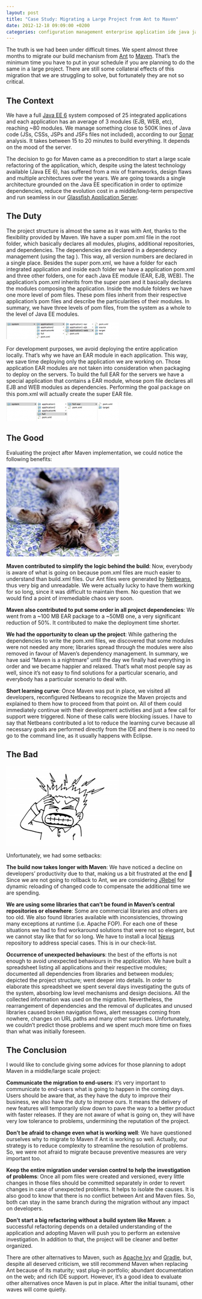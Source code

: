 ```yaml
---
layout: post
title: "Case Study: Migrating a Large Project from Ant to Maven"
date: 2012-12-18 09:09:00 +0200
categories: configuration management enterprise application ide java java ee jsf netbeans refactoring
---
```


The truth is we had been under difficult times. We spent almost three months to migrate our build mechanism from [Ant](http://ant.apache.org/) to [Maven](http://maven.apache.org/). That’s the minimum time you have to put in your schedule if you are planning to do the same in a large project. There are still some collateral effects of this migration that we are struggling to solve, but fortunately they are not so critical.

## The Context

We have a full [Java EE 6](http://www.oracle.com/technetwork/java/javaee/tech/index.html) system composed of 25 integrated applications and each application has an average of 3 modules (EJB, WEB, etc), reaching ~80 modules. We manage something close to 500K lines of Java code (JSs, CSSs, JSPs and JSFs files not included), according to our [Sonar](http://www.sonarsource.org/) analysis. It takes between 15 to 20 minutes to build everything. It depends on the mood of the server.

The decision to go for Maven came as a precondition to start a large scale refactoring of the application, which, despite using the latest technology available (Java EE 6), has suffered from a mix of frameworks, design flaws and multiple architectures over the years. We are going towards a single architecture grounded on the Java EE specification in order to optimize dependencies, reduce the evolution cost in a middle/long-term perspective and run seamless in our [Glassfish Application Server](http://glassfish.java.net/).

## The Duty

The project structure is almost the same as it was with Ant, thanks to the flexibility provided by Maven. We have a super pom.xml file in the root folder, which basically declares all modules, plugins, additional repositories, and dependencies. The dependencies are declared in a dependency management (using the tag <dependencyManagement>). This way, all version numbers are declared in a single place. Besides the super pom.xml, we have a folder for each integrated application and inside each folder we have a application pom.xml and three other folders, one for each Java EE module (EAR, EJB, WEB). The application’s pom.xml inherits from the super pom and it basically declares the modules composing the application. Inside the module folders we have one more level of pom files. These pom files inherit from their respective application’s pom files and  describe the particularities of their modules. In summary, we have three levels of pom files, from the system as a whole to the level of Java EE modules.

![maven-project-structure-300x44.png](/images/posts/maven-project-structure-300x44.png)

For development purposes, we avoid deploying the entire application locally. That’s why we have an EAR module in each application. This way, we save time deploying only the application we are working on. Those application EAR modules are not taken into consideration when packaging to deploy on the servers. To build the full EAR for the servers we have a special application that contains a EAR module, whose pom file declares all EJB and WEB modules as dependencies. Performing the goal <span style='font-family: "Courier New",Courier,monospace;'>package</span> on this pom.xml will actually create the super EAR file.

![maven-project-structure-2-300x50.png](/images/posts/maven-project-structure-2-300x50.png)

## The Good

Evaluating the project after Maven implementation, we could notice the following benefits:

![relaxed-cat-300x236.jpg](/images/posts/relaxed-cat-300x236.jpg)

**Maven contributed to simplify the logic behind the build**: Now, everybody is aware of what is going on because pom.xml files are much easier to understand than build.xml files. Our Ant files were generated by [Netbeans](http://www.netbeans.org/), thus very big and unreadable. We were actually lucky to have them working for so long, since it was difficult to maintain them. No question that we would find a point of irremediable chaos very soon.

**Maven also contributed to put some order in all project dependencies**: We went from a ~100 MB EAR package to a ~50MB one, a very significant reduction of 50%. It contributed to make the deployment time shorter.

**We had the opportunity to clean up the project**: While gathering the dependencies to write the pom.xml files, we discovered that some modules were not needed any more; libraries spread through the modules were also removed in favour of Maven’s dependency management. In summary, we have said “Maven is a nightmare” until the day we finally had everything in order and we became happier and relaxed. That’s what most people say as well, since it’s not easy to find solutions for a particular scenario, and everybody has a particular scenario to deal with.

**Short learning curve**: Once Maven was put in place, we visited all developers, reconfigured Netbeans to recognize the Maven projects and explained to them how to proceed from that point on. All of them could immediately continue with their development activities and just a few call for support were triggered. None of these calls were blocking issues. I have to say that Netbeans contributed a lot to reduce the learning curve because all necessary goals are performed directly from the IDE and there is no need to go to the command line, as it usually happens with Eclipse.

## The Bad

![headache-300x212.jpg](/images/posts/headache-300x212.jpg)

Unfortunately, we had some setbacks:

**The build now takes longer with Maven**: We have noticed a decline on developers’ productivity due to that, making us a bit frustrated at the end 🙁 Since we are not going to rollback to Ant, we are considering [JRebel](http://zeroturnaround.com/software/jrebel/) for dynamic reloading of changed code to compensate the additional time we are spending.

**We are using some libraries that can’t be found in Maven’s central repositories or elsewhere**: Some are commercial libraries and others are too old. We also found libraries available with inconsistencies, throwing many exceptions at runtime (i.e. Apache FOP). For each one of these situations we had to find workaround solutions that were not so elegant, but we cannot stay like that for so long. We have to install a local [Nexus](http://www.sonatype.org/nexus/) repository to address special cases. This is in our check-list.

**Occurrence of unexpected behaviours**: the best of the efforts is not enough to avoid unexpected behaviours in the application. We have built a spreadsheet listing all applications and their respective modules; documented all dependencies from libraries and between modules; depicted the project structure; went deeper into details. In order to elaborate this spreadsheet we spent several days investigating the guts of the system, absorbing low level mechanisms and design decisions. All the collected information was used on the migration. Nevertheless, the rearrangement of dependencies and the removal of duplicates and unused libraries caused broken navigation flows, alert messages coming from nowhere, changes on URL paths and many other surprises. Unfortunately, we couldn’t predict those problems and we spent much more time on fixes than what was initially foreseen.

## The Conclusion

I would like to conclude giving some advices for those planning to adopt Maven in a middle/large scale project:

**Communicate the migration to end-users**: it’s very important to communicate to end-users what is going to happen in the coming days. Users should be aware that, as they have the duty to improve their business, we also have the duty to improve ours. It means the delivery of new features will temporarily slow down to pave the way to a better product with faster releases. If they are not aware of what is going on, they will have very low tolerance to problems, undermining the reputation of the project.

**Don’t be afraid to change even what is working well**: We have questioned ourselves why to migrate to Maven if Ant is working so well. Actually, our strategy is to reduce complexity to streamline the resolution of problems. So, we were not afraid to migrate because preventive measures are very important too.

**Keep the entire migration under version control to help the investigation of problems**: Once all pom files were created and versioned, every little changes in those files should be committed separately in order to revert changes in case of unexpected problems. It helps to isolate the causes. It is also good to know that there is no conflict between Ant and Maven files. So, both can stay in the same branch during the migration without any impact on developers.

**Don’t start a big refactoring without a build system like Maven**: a successful refactoring depends on a detailed understanding of the application and adopting Maven will push you to perform an extensive investigation. In addition to that, the project will be cleaner and better organized.

There are other alternatives to Maven, such as [Apache Ivy](http://ant.apache.org/ivy/) and [Gradle](http://www.gradle.org/), but, despite all deserved criticism, we still recommend Maven when replacing Ant because of its maturity; vast plug-in portfolio; abundant documentation on the web; and rich IDE support. However, it’s a good idea to evaluate other alternatives once Maven is put in place. After the initial tsunami, other waves will come quietly.
